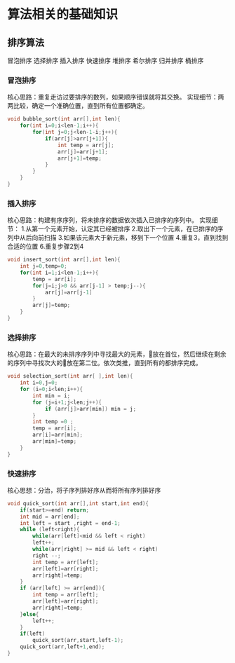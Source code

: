 # 算法相关的基础知识
## 排序算法
冒泡排序
选择排序
插入排序
快速排序
堆排序
希尔排序
归并排序
桶排序

### 冒泡排序
核心思路：重复走访过要排序的数列，如果顺序错误就将其交换。
实现细节：两两比较，确定一个准确位置，直到所有位置都确定。

```c
void bubble_sort(int arr[],int len){
    for(int i=0;i<len-1;i++){
        for(int j=0;j<len-1-i;j++){
            if(arr[j]>arr[j+1]){
                int temp = arr[j];
                arr[j]=arr[j+1];
                arr[j+1]=temp;
            }
        }
    }
}
```

### 插入排序
核心思路：构建有序序列，将未排序的数据依次插入已排序的序列中。
实现细节：
1.从第一个元素开始，认定其已经被排序
2.取出下一个元素，在已排序的序列中从后向前扫描
3.如果该元素大于新元素，移到下一个位置
4.重复3，直到找到合适的位置
6.重复步骤2到4

```c
void insert_sort(int arr[],int len){
    int j=0,temp=0;
    for(int i=1;i<len-1;i++){
        temp = arr[i];
        for(j=i;j>0 && arr[j-1] > temp;j--){
            arr[j]=arr[j-1]
        }
        arr[j]=temp;
    }
}
```

### 选择排序
核心思路：在最大的未排序序列中寻找最大的元素，放在首位，然后继续在剩余的序列中寻找次大的放在第二位。依次类推，直到所有的都排序完成。
```c
void selection_sort(int arr[ ],int len){
    int i=0,j=0;
    for (i=0;i<len;i++){
        int min = i;
        for (j=i+1;j<len;j++){
            if (arr[j]>arr[min]) min = j;
        }
        int temp =0 ;
        temp = arr[i];
        arr[i]=arr[min];
        arr[min]=temp;
    }
}

```

### 快速排序
核心思想：分治，将子序列排好序从而将所有序列排好序
```c
void quick_sort(int arr[],int start,int end){
    if(start>=end) return;
    int mid = arr[end];
    int left = start ,right = end-1;
    while (left<right){
        while(arr[left]<mid && left < right)
        left++;
        while(arr[right] >= mid && left < right)
        right --;
        int temp = arr[left];
        arr[left]=arr[right];
        arr[right]=temp;
    }
    if (arr[left] >= arr[end]){
        int temp = arr[left];
        arr[left]=arr[right];
        arr[right]=temp;
    }else{
        left++;
    }
    if(left)
        quick_sort(arr,start,left-1);
    quick_sort(arr,left+1,end);
}
```